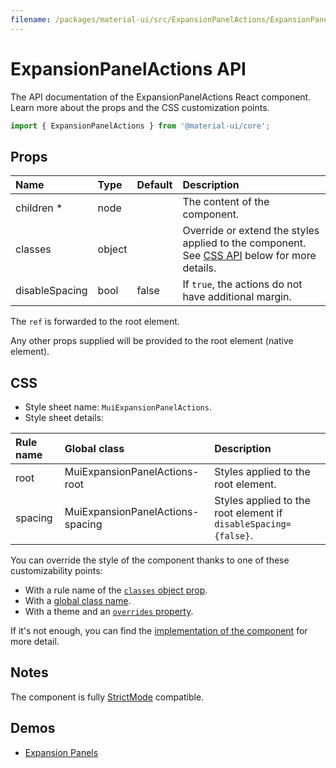 ```yaml
---
filename: /packages/material-ui/src/ExpansionPanelActions/ExpansionPanelActions.js
---
```


<!--- This documentation is automatically generated, do not try to edit it. -->

# ExpansionPanelActions API

<p class="description">The API documentation of the ExpansionPanelActions React component. Learn more about the props and the CSS customization points.</p>

```js
import { ExpansionPanelActions } from '@material-ui/core';
```



## Props

| Name | Type | Default | Description |
|:-----|:-----|:--------|:------------|
| <span class="prop-name required">children&nbsp;*</span> | <span class="prop-type">node</span> |  | The content of the component. |
| <span class="prop-name">classes</span> | <span class="prop-type">object</span> |  | Override or extend the styles applied to the component. See [CSS API](#css) below for more details. |
| <span class="prop-name">disableSpacing</span> | <span class="prop-type">bool</span> | <span class="prop-default">false</span> | If `true`, the actions do not have additional margin. |

The `ref` is forwarded to the root element.

Any other props supplied will be provided to the root element (native element).

## CSS

- Style sheet name: `MuiExpansionPanelActions`.
- Style sheet details:

| Rule name | Global class | Description |
|:-----|:-------------|:------------|
| <span class="prop-name">root</span> | <span class="prop-name">MuiExpansionPanelActions-root</span> | Styles applied to the root element.
| <span class="prop-name">spacing</span> | <span class="prop-name">MuiExpansionPanelActions-spacing</span> | Styles applied to the root element if `disableSpacing={false}`.

You can override the style of the component thanks to one of these customizability points:

- With a rule name of the [`classes` object prop](/customization/components/#overriding-styles-with-classes).
- With a [global class name](/customization/components/#overriding-styles-with-global-class-names).
- With a theme and an [`overrides` property](/customization/globals/#css).

If it's not enough, you can find the [implementation of the component](https://github.com/mui-org/material-ui/blob/master/packages/material-ui/src/ExpansionPanelActions/ExpansionPanelActions.js) for more detail.

## Notes

The component is fully [StrictMode](https://reactjs.org/docs/strict-mode.html) compatible.

## Demos

- [Expansion Panels](/components/expansion-panels/)

